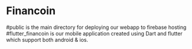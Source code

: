 # Financoin

#public is the main directory for deploying our webapp to firebase hosting
#flutter_financoin is our mobile application created using Dart and flutter which support both android & ios.
